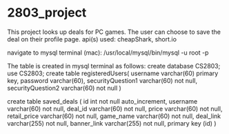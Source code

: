 # 2803_project
This project looks up deals for PC games. 
The user can choose to save the deal on their profile page.
api(s) used:
  cheapShark, 
  short.io

navigate to mysql terminal (mac): /usr/local/mysql/bin/mysql -u root -p

The table is created in mysql terminal as follows:
create database CS2803;
use CS2803;
create table registeredUsers(
  username varchar(60) primary key,
  password varchar(60),
  securityQuestion1 varchar(60) not null,
  securityQuestion2 varchar(60) not null
)

create table saved_deals (
  id int not null auto_increment,
  username varchar(60) not null,
  deal_id varchar(60) not null,
  price varchar(60) not null,
  retail_price varchar(60) not null,
  game_name varchar(60) not null,
  deal_link varchar(255) not null,
  banner_link varchar(255) not null,
  primary key (id)
) 


